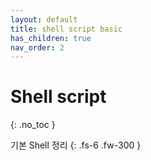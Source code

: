 ```yaml
---
layout: default
title: shell script basic
has_children: true
nav_order: 2
---
```


# Shell script
{: .no_toc }

기본 Shell 정리
{: .fs-6 .fw-300 }
